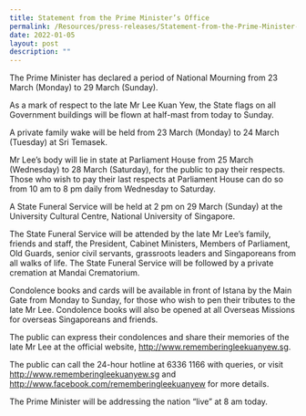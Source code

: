 ```yaml
---
title: Statement from the Prime Minister’s Office
permalink: /Resources/press-releases/Statement-from-the-Prime-Minister-Office
date: 2022-01-05
layout: post
description: ""
---
```

The Prime Minister has declared a period of National Mourning from 23
March (Monday) to 29 March (Sunday).

As a mark of respect to the late Mr Lee Kuan Yew, the State flags on all Government buildings will be flown at half-mast from today to Sunday.

A private family wake will be held from 23 March (Monday) to 24 March (Tuesday) at Sri Temasek.

Mr Lee’s body will lie in state at Parliament House from 25 March (Wednesday) to 28 March (Saturday), for the public to pay their respects. Those who wish to pay their last respects at Parliament House can do so from 10 am to 8 pm daily from Wednesday to Saturday.

A State Funeral Service will be held at 2 pm on 29 March (Sunday) at the University Cultural Centre, National University of Singapore.

The State Funeral Service will be attended by the late Mr Lee’s family, friends and staff, the President, Cabinet Ministers, Members of Parliament, Old Guards, senior civil servants, grassroots leaders and Singaporeans from all walks of life. The State Funeral Service will be followed by a private cremation at Mandai Crematorium.

Condolence books and cards will be available in front of Istana by the Main Gate from Monday to Sunday, for those who wish to pen their tributes to the late Mr Lee. Condolence books will also be opened at all Overseas Missions for overseas Singaporeans and friends.

The public can express their condolences and share their memories of the late Mr Lee at the official website, http://www.rememberingleekuanyew.sg.

The public can call the 24-hour hotline at 6336 1166 with queries, or visit http://www.rememberingleekuanyew.sg and http://www.facebook.com/rememberingleekuanyew for more details.

The Prime Minister will be addressing the nation “live” at 8 am today.